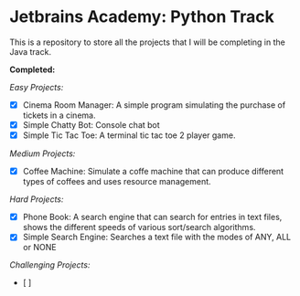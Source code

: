 # Jetbrains Academy: Python Track

This is a repository to store all the projects that I will be completing in the Java track.

**Completed:**

*Easy Projects:*
- [x] Cinema Room Manager: A simple program simulating the purchase of tickets in a cinema. 
- [x] Simple Chatty Bot: Console chat bot
- [x] Simple Tic Tac Toe: A terminal tic tac toe 2 player game.

*Medium Projects:*
- [x] Coffee Machine: Simulate a coffe machine that can produce different types of coffees and uses resource management. 

*Hard Projects:*
- [x] Phone Book: A search engine that can search for entries in text files, shows the different speeds of various sort/search algorithms.
- [x] Simple Search Engine: Searches a text file with the modes of ANY, ALL or NONE

*Challenging Projects:*
- [ ]

